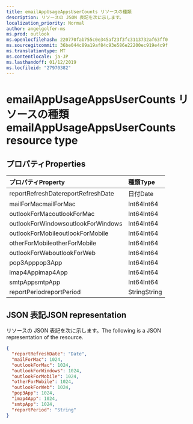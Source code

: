 ```yaml
---
title: emailAppUsageAppsUserCounts リソースの種類
description: リソースの JSON 表記を次に示します。
localization_priority: Normal
author: angelgolfer-ms
ms.prod: outlook
ms.openlocfilehash: 220770fab755c0e345af23f3fc3113732af63ff0
ms.sourcegitcommit: 36be044c89a19af84c93e586e22200ec919e4c9f
ms.translationtype: MT
ms.contentlocale: ja-JP
ms.lasthandoff: 01/12/2019
ms.locfileid: "27970382"
---
```

# <a name="emailappusageappsusercounts-resource-type"></a><span data-ttu-id="28f89-103">emailAppUsageAppsUserCounts リソースの種類</span><span class="sxs-lookup"><span data-stu-id="28f89-103">emailAppUsageAppsUserCounts resource type</span></span>

## <a name="properties"></a><span data-ttu-id="28f89-104">プロパティ</span><span class="sxs-lookup"><span data-stu-id="28f89-104">Properties</span></span>

| <span data-ttu-id="28f89-105">プロパティ</span><span class="sxs-lookup"><span data-stu-id="28f89-105">Property</span></span>          | <span data-ttu-id="28f89-106">種類</span><span class="sxs-lookup"><span data-stu-id="28f89-106">Type</span></span>   |
| :---------------- | :----- |
| <span data-ttu-id="28f89-107">reportRefreshDate</span><span class="sxs-lookup"><span data-stu-id="28f89-107">reportRefreshDate</span></span> | <span data-ttu-id="28f89-108">日付</span><span class="sxs-lookup"><span data-stu-id="28f89-108">Date</span></span>   |
| <span data-ttu-id="28f89-109">mailForMac</span><span class="sxs-lookup"><span data-stu-id="28f89-109">mailForMac</span></span>        | <span data-ttu-id="28f89-110">Int64</span><span class="sxs-lookup"><span data-stu-id="28f89-110">Int64</span></span>  |
| <span data-ttu-id="28f89-111">outlookForMac</span><span class="sxs-lookup"><span data-stu-id="28f89-111">outlookForMac</span></span>     | <span data-ttu-id="28f89-112">Int64</span><span class="sxs-lookup"><span data-stu-id="28f89-112">Int64</span></span>  |
| <span data-ttu-id="28f89-113">outlookForWindows</span><span class="sxs-lookup"><span data-stu-id="28f89-113">outlookForWindows</span></span> | <span data-ttu-id="28f89-114">Int64</span><span class="sxs-lookup"><span data-stu-id="28f89-114">Int64</span></span>  |
| <span data-ttu-id="28f89-115">outlookForMobile</span><span class="sxs-lookup"><span data-stu-id="28f89-115">outlookForMobile</span></span>  | <span data-ttu-id="28f89-116">Int64</span><span class="sxs-lookup"><span data-stu-id="28f89-116">Int64</span></span>  |
| <span data-ttu-id="28f89-117">otherForMobile</span><span class="sxs-lookup"><span data-stu-id="28f89-117">otherForMobile</span></span>    | <span data-ttu-id="28f89-118">Int64</span><span class="sxs-lookup"><span data-stu-id="28f89-118">Int64</span></span>  |
| <span data-ttu-id="28f89-119">outlookForWeb</span><span class="sxs-lookup"><span data-stu-id="28f89-119">outlookForWeb</span></span>     | <span data-ttu-id="28f89-120">Int64</span><span class="sxs-lookup"><span data-stu-id="28f89-120">Int64</span></span>  |
| <span data-ttu-id="28f89-121">pop3App</span><span class="sxs-lookup"><span data-stu-id="28f89-121">pop3App</span></span>           | <span data-ttu-id="28f89-122">Int64</span><span class="sxs-lookup"><span data-stu-id="28f89-122">Int64</span></span>  |
| <span data-ttu-id="28f89-123">imap4App</span><span class="sxs-lookup"><span data-stu-id="28f89-123">imap4App</span></span>          | <span data-ttu-id="28f89-124">Int64</span><span class="sxs-lookup"><span data-stu-id="28f89-124">Int64</span></span>  |
| <span data-ttu-id="28f89-125">smtpApp</span><span class="sxs-lookup"><span data-stu-id="28f89-125">smtpApp</span></span>           | <span data-ttu-id="28f89-126">Int64</span><span class="sxs-lookup"><span data-stu-id="28f89-126">Int64</span></span>  |
| <span data-ttu-id="28f89-127">reportPeriod</span><span class="sxs-lookup"><span data-stu-id="28f89-127">reportPeriod</span></span>      | <span data-ttu-id="28f89-128">String</span><span class="sxs-lookup"><span data-stu-id="28f89-128">String</span></span> |

## <a name="json-representation"></a><span data-ttu-id="28f89-129">JSON 表記</span><span class="sxs-lookup"><span data-stu-id="28f89-129">JSON representation</span></span>

<span data-ttu-id="28f89-130">リソースの JSON 表記を次に示します。</span><span class="sxs-lookup"><span data-stu-id="28f89-130">The following is a JSON representation of the resource.</span></span>

<!-- {
  "blockType": "resource",
  "@odata.type": "microsoft.graph.emailAppUsageAppsUserCounts"
} -->

```json
{
  "reportRefreshDate": "Date", 
  "mailForMac": 1024, 
  "outlookForMac": 1024, 
  "outlookForWindows": 1024, 
  "outlookForMobile": 1024, 
  "otherForMobile": 1024, 
  "outlookForWeb": 1024, 
  "pop3App": 1024, 
  "imap4App": 1024, 
  "smtpApp": 1024, 
  "reportPeriod": "String"
}
```
